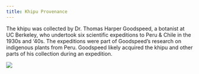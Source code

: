 ```yaml
---
title: Khipu Provenance 
---
```


The khipu was collected by Dr. Thomas Harper Goodspeed, a botanist at UC Berkeley, who undertook six scientific expeditions to Peru & Chile in the 1930s and ‘40s. The expeditions were part of Goodspeed’s research on indigenous plants from Peru. Goodspeed likely acquired the khipu and other parts of his collection during an expedition.

![](https://mirl-ucsb.github.io/khipu/components/images/objects/image4.jpg)
